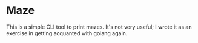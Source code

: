 # Maze

This is a simple CLI tool to print mazes. It's not very useful; I wrote it as an exercise in getting acquanted with golang again.
